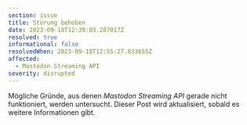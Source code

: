 ```yaml
---
section: issue
title: Störung behoben
date: 2023-09-18T12:39:03.287017Z
resolved: true
informational: false
resolvedWhen: 2023-09-18T12:55:27.633655Z
affected:
  - Mastodon Streaming API
severity: disrupted
---
```

Mögliche Gründe, aus denen *Mastodon Streaming API* gerade nicht funktioniert, werden untersucht. Dieser Post wird aktualisiert, sobald es weitere Informationen gibt.

        